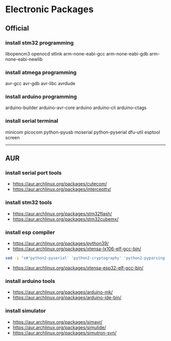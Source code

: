 # Electronic Packages

## Official

### install stm32 programming
libopencm3
openocd stlink
arm-none-eabi-gcc
arm-none-eabi-gdb
arm-none-eabi-newlib

### install atmega programming
avr-gcc avr-gdb avr-libc avrdude

### install arduino programming
arduino-builder arduino-avr-core
arduino arduino-cli arduino-ctags

### install serial terminal
minicom picocom python-pyusb moserial
python-pyserial dfu-util esptool screen

--------------------------------------------------------------------------------

## AUR

### install serial port tools
- https://aur.archlinux.org/packages/cutecom/
- https://aur.archlinux.org/packages/interceptty/

### install stm32 tools
- https://aur.archlinux.org/packages/stm32flash/
- https://aur.archlinux.org/packages/stm32cubemx/

### install esp compiler
- https://aur.archlinux.org/packages/python39/
- https://aur.archlinux.org/packages/xtensa-lx106-elf-gcc-bin/

```sh
sed -i "s#'python2-pyserial' 'python2-cryptography' 'python2-pyparsing'##g" PKGBUILD
```
- https://aur.archlinux.org/packages/xtensa-esp32-elf-gcc-bin/


### install arduino tools
- https://aur.archlinux.org/packages/arduino-mk/
- https://aur.archlinux.org/packages/arduino-ide-bin/

### install simulator
- https://aur.archlinux.org/packages/simavr/
- https://aur.archlinux.org/packages/simulide/
- https://aur.archlinux.org/packages/simutron-svn/

